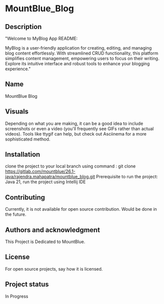 # MountBlue_Blog

## Description
"Welcome to MyBlog App README:

MyBlog is a user-friendly application for creating, editing, and managing blog content effortlessly. With streamlined CRUD functionality, this platform simplifies content management, empowering users to focus on their writing. Explore its intuitive interface and robust tools to enhance your blogging experience."

## Name
MountBlue Blog

## Visuals
Depending on what you are making, it can be a good idea to include screenshots or even a video (you'll frequently see GIFs rather than actual videos). Tools like ttygif can help, but check out Asciinema for a more sophisticated method.

## Installation
clone the project to your local branch using command :
git clone https://gitlab.com/mountblue/26.1-java/rajendra.mahapatra/mountblue_blog.git
Prerequisite to run the project:
Java 21, run the project using Intellij IDE

## Contributing
Currently, it is not available for open source contribution. Would be done in the future.

## Authors and acknowledgment
This Project is Dedicated to MountBlue.

## License
For open source projects, say how it is licensed.

## Project status
In Progress